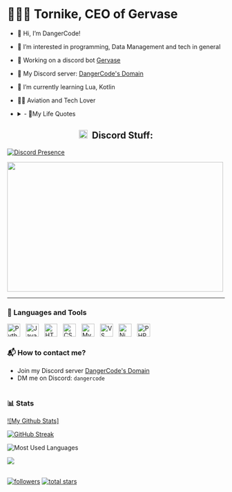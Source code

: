 # 🧑🏻‍💻 Tornike, CEO of Gervase

- 👋 Hi, I’m DangerCode!
- 👀 I’m interested in programming, Data Management and tech in general
- 💼 Working on a discord bot [Gervase](https://discord.gg/aumdc7rYT3)
- 💬 My Discord server: [DangerCode's Domain](https://discord.gg/sqwjz7pDuF)
- 🌱 I’m currently learning Lua, Kotlin
- 👨‍✈ Aviation and Tech Lover
- <details>
  <summary>- 📜My Life Quotes</summary>

     > "You have power over your mind, Not outside events, Realize this, and you will find strength." - Marcus Aurelius
     #
     > "Be the change that you wish to see in the world." - Mahatma Gandhi
</details>

<h2 align="center"><img src="https://discord.com/assets/3437c10597c1526c3dbd98c737c2bcae.svg" width="20" height="20"/> &nbsp;Discord Stuff:</h2>

[![Discord Presence](https://lanyard.cnrad.dev/api/721800684671991828)](https://discord.com/users/721800684671991828)

<a href="https://inv.wtf/cybertech-talks"><img src="https://inv.wtf/widget/cybertech-talks" width="500" height="300"/></a>

---

### 🧰 Languages and Tools

<img align="left" alt="Python" width="30px" style="padding-right:10px;" src="https://ih0.redbubble.net/image.2189776566.6167/raf,360x360,075,t,fafafa:ca443f4786.jpg" />
<img align="left" alt="Javascript" width="30px" style="padding-right:10px;" src="https://cdn.discordapp.com/app-assets/1127365366977396867/1127397575172034560.png" />
<img align="left" alt="HTML" width="30px" style="padding-right:10px;" src="https://cdn.discordapp.com/app-assets/1127365366977396867/1127396365903855727.png" />
<img align="left" alt="CSS" width="30px" style="padding-right:10px;" src="https://cdn.discordapp.com/app-assets/1127365366977396867/1127386904824918076.png" />
<img align="left" alt="MySQL" width="30px" style="padding-right:10px;" src="https://cdn.discordapp.com/app-assets/1127365366977396867/1127514928551579719.png" />
<img align="left" alt="VS Code" width="30px" style="padding-right:10px;" src="https://cdn.discordapp.com/app-assets/1127365366977396867/1127379462149906493.png" />
<img align="left" alt="Nim" width="30px" style="padding-right:10px;" src="https://cdn.discordapp.com/app-assets/1127365366977396867/1127509258561388614.png" />
<img align="left" alt="PHP" width="30px" style="padding-right:10px;" src="https://cdn.discordapp.com/app-assets/1127365366977396867/1127511423304605706.png" />
<br />

#

### 📬 How to contact me?
* Join my Discord server [DangerCode's Domain](https://discord.gg/sqwjz7pDuF)
* DM me on Discord: `dangercode`

#

### 📊 Stats

[![My Github Stats]](https://github-readme-stats.vercel.app/api?username=TornikeCodes&show_icons=true&theme=codeSTACKr)

<div align="left"> 
<a href="https://git.io/streak-stats"><img src="https://github-readme-streak-stats-theta.vercel.app/?user=TornikeCodes&theme=codeSTACKr&hide_border=true" alt="GitHub Streak"></a>
</div>
<div align="left"?

<!-- ![GitHub Streak](https://streak-stats.demolab.com?user=CattopyTheWeb&theme=codeSTACKr&border_radius=4.5) -->
![Most Used Languages](https://github-readme-stats.vercel.app/api/top-langs/?username=TornikeCodes&theme=dark&hide_border=false&include_all_commits=false&count_private=true&layout=compact)

<a>
     <img src="https://komarev.com/ghpvc/?username=TornikeCodes"/></a>
    </div>
<br>
  <p align="left">
      <a href="https://github.com/TornikeCodes?tab=followers">
         <img alt="followers" title="Follow me on Github" src="https://custom-icon-badges.demolab.com/github/followers/TornikeCodes?color=236ad3&labelColor=1155ba&style=for-the-badge&logo=person-add&label=Follow&logoColor=white"/></a>
      <a href="https://github.com/TornikeCodes?tab=repositories&sort=stargazers">
         <img alt="total stars" title="Total stars on GitHub" src="https://custom-icon-badges.demolab.com/github/stars/TornikeCodes?color=55960c&style=for-the-badge&labelColor=488207&logo=star"/></a>
   </p>
